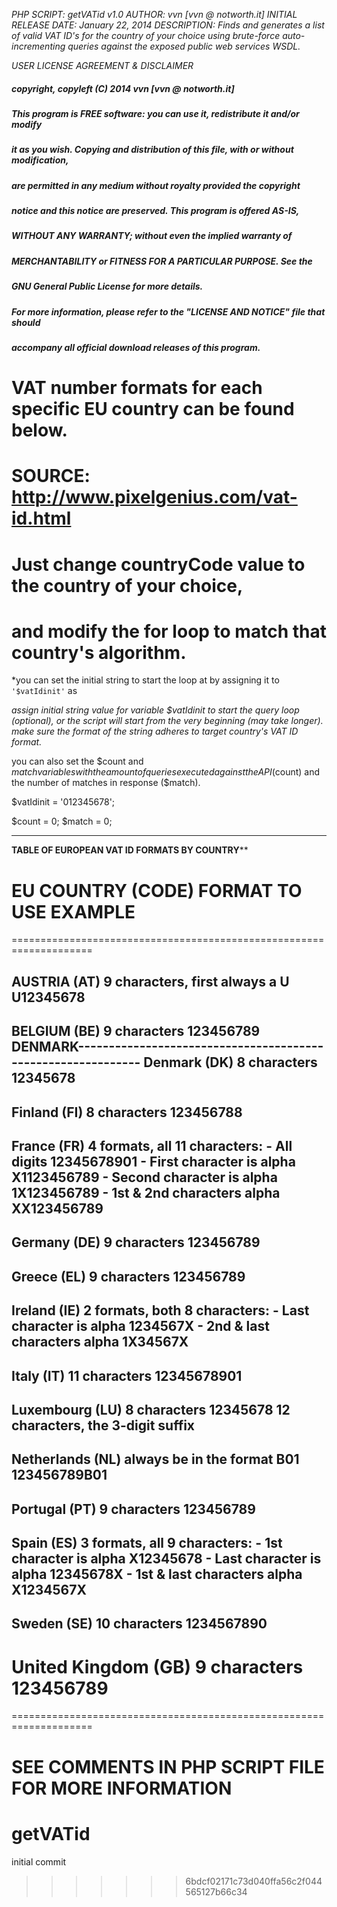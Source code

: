 *PHP SCRIPT: getVATid v1.0*
*AUTHOR: vvn [vvn @ notworth.it]*
*INITIAL RELEASE DATE: January 22, 2014*
*DESCRIPTION: Finds and generates a list of valid VAT ID's for the country of your choice using brute-force auto-incrementing queries against the exposed public web services WSDL.*

*USER LICENSE AGREEMENT & DISCLAIMER*
##### copyright, copyleft (C) 2014  vvn [vvn @ notworth.it]
#####
##### This program is FREE software: you can use it, redistribute it and/or modify
##### it as you wish. Copying and distribution of this file, with or without modification,
##### are permitted in any medium without royalty provided the copyright
##### notice and this notice are preserved. This program is offered AS-IS,
##### WITHOUT ANY WARRANTY; without even the implied warranty of
##### MERCHANTABILITY or FITNESS FOR A PARTICULAR PURPOSE.  See the
##### GNU General Public License for more details.
#####
##### For more information, please refer to the "LICENSE AND NOTICE" file that should
##### accompany all official download releases of this program.

# VAT number formats for each specific EU country can be found below.
# SOURCE: http://www.pixelgenius.com/vat-id.html
# Just change countryCode value to the country of your choice,
# and modify the for loop to match that country's algorithm.

*you can set the initial string to start the loop at by assigning it
to `'$vatIdinit'` as

*assign initial string value for variable $vatIdinit to start the query loop (optional), or the script will start from the very beginning (may take longer). make sure the format of the string adheres to target country's VAT ID format.*

you can also set the $count and $match variables with the amount of queries executed against the API ($count) and the number of matches in response ($match).

$vatIdinit = '012345678';

$count = 0;
$match = 0;

---------------------------------------------------------------------
************TABLE OF EUROPEAN VAT ID FORMATS BY COUNTRY**************

EU COUNTRY (CODE)    FORMAT TO USE 	                     EXAMPLE
====================================================================
====================================================================

AUSTRIA (AT) 	      9 characters, first always a U 	 U12345678
--------------------------------------------------------------------
BELGIUM (BE)   	      9 characters 	                     123456789
DENMARK-------------------------------------------------------------
Denmark (DK) 	      8 characters 	                     12345678
--------------------------------------------------------------------
Finland (FI) 	      8 characters 	                     123456788
--------------------------------------------------------------------
France (FR)  	      4 formats, all 11 characters:
                          - All digits                       12345678901
                          - First character is alpha         X1123456789
                          - Second character is alpha        1X123456789
                          - 1st & 2nd characters alpha       XX123456789
--------------------------------------------------------------------
Germany (DE)   	      9 characters 	                     123456789
--------------------------------------------------------------------
Greece (EL)    	      9 characters                     	 123456789
--------------------------------------------------------------------
Ireland (IE) 	      2 formats, both 8 characters:
                          - Last character is alpha          1234567X
                          - 2nd & last characters alpha 	 1X34567X
--------------------------------------------------------------------
Italy (IT) 	     11 characters 	                     12345678901
--------------------------------------------------------------------
Luxembourg (LU) 	     8 characters 	                     12345678
                	     12 characters, the 3-digit suffix
--------------------------------------------------------------------
Netherlands (NL)         always be in the format B01         123456789B01
--------------------------------------------------------------------
Portugal (PT) 	     9 characters 	                     123456789
--------------------------------------------------------------------
Spain (ES)        	     3 formats, all 9 characters:
                         - 1st character is alpha            X12345678
                         - Last character is alpha           12345678X
                         - 1st & last characters alpha 	 X1234567X
--------------------------------------------------------------------
Sweden (SE) 	     10 characters 	                     1234567890
--------------------------------------------------------------------
United Kingdom (GB)      9 characters                     	 123456789
====================================================================
====================================================================

**SEE COMMENTS IN PHP SCRIPT FILE FOR MORE INFORMATION**
=======
getVATid
========

initial commit
>>>>>>> 6bdcf02171c73d040ffa56c2f044565127b66c34
